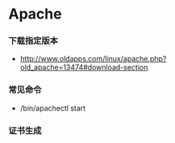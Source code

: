 # Apache

### 下载指定版本
- http://www.oldapps.com/linux/apache.php?old_apache=13474#download-section

### 常见命令
- /bin/apachectl start

### 证书生成

